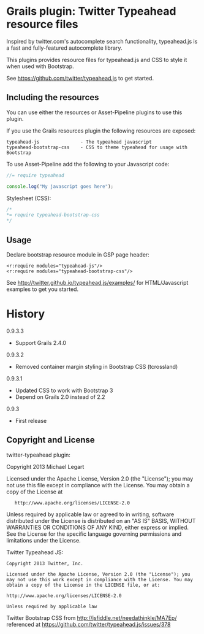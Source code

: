 Grails plugin: Twitter Typeahead resource files
===============================================

Inspired by twitter.com's autocomplete search functionality, typeahead.js is a
fast and fully-featured autocomplete library.

This plugins provides resource files for typeahead.js and CSS to style it when
used with Bootstrap.

See https://github.com/twitter/typeahead.js to get started.

Including the resources
------------------------

You can use either the resources or Asset-Pipeline plugins to use
this plugin.

If you use the Grails resources plugin the following resources are exposed:

    typeahead-js               - The typeahead javascript
    typeahead-bootstrap-css    - CSS to theme typeahead for usage with Bootstrap 

To use Asset-Pipeline add the following to your Javascript code:

```javascript
//= require typeahead

console.log("My javascript goes here");
```

Stylesheet (CSS):
```css
/*
*= require typeahead-bootstrap-css
*/
```

Usage
-----

Declare bootstrap resource module in GSP page header:

    <r:require modules="typeahead-js"/>
    <r:require modules="typeahead-bootstrap-css"/>

See http://twitter.github.io/typeahead.js/examples/ for HTML/Javascript examples
to get you started.

History
=======

0.9.3.3
- Support Grails 2.4.0

0.9.3.2
- Removed container margin styling in Bootstrap CSS (tcrossland) 

0.9.3.1 
- Updated CSS to work with Bootstrap 3
- Depend on Grails 2.0 instead of 2.2

0.9.3 
- First release 

Copyright and License
---------------------

twitter-typeahead plugin:

   Copyright 2013 Michael Legart 

   Licensed under the Apache License, Version 2.0 (the "License");
   you may not use this file except in compliance with the License.
   You may obtain a copy of the License at

       http://www.apache.org/licenses/LICENSE-2.0

   Unless required by applicable law or agreed to in writing, software
   distributed under the License is distributed on an "AS IS" BASIS,
   WITHOUT WARRANTIES OR CONDITIONS OF ANY KIND, either express or implied.
   See the License for the specific language governing permissions and
   limitations under the License.


Twitter Typeahead JS:

    Copyright 2013 Twitter, Inc.

    Licensed under the Apache License, Version 2.0 (the "License"); you may not use this work except in compliance with the License. You may obtain a copy of the License in the LICENSE file, or at:

    http://www.apache.org/licenses/LICENSE-2.0

    Unless required by applicable law

Twitter Bootstrap CSS from http://jsfiddle.net/needathinkle/MA7Ep/ referenced at
https://github.com/twitter/typeahead.js/issues/378
